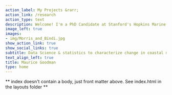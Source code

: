 ```yaml
---
action_label: My Projects &rarr;
action_link: /research
action_type: text
description: Welcome! I'm a PhD Candidate at Stanford's Hopkins Marine Station studying climate impacts on the biogeography, population dynamics, and predator-prey ecology of marine species. I combine field and experimental data with a variety of computational approaches - including correlative species distribution models and dynamical population models - to make inferences about climate impacts on coastal marine species and the animals they interact with.
image_left: true
images:
- img/Morris_and_Bindi.jpg
show_action_link: true
show_social_links: true
subtitle: Data Science & statistics to characterize change in coastal marine ecosystems
text_align_left: true
title: Maurice Goodman
type: home
---
```


** index doesn't contain a body, just front matter above.
See index.html in the layouts folder **
